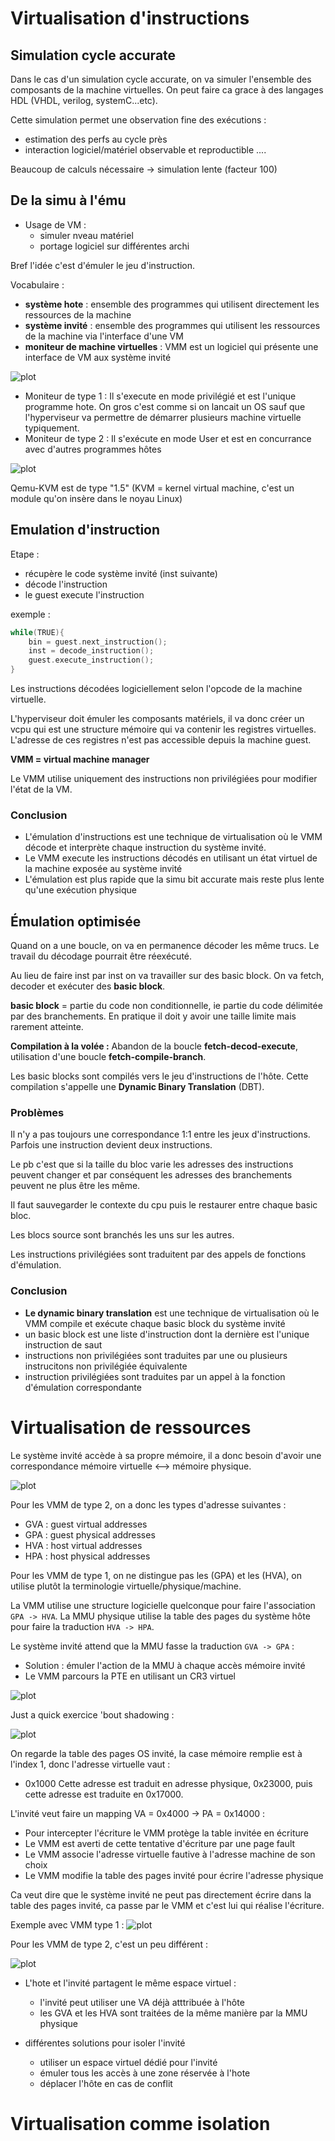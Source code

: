 # Virtualisation d'instructions
## Simulation cycle accurate

Dans le cas d'un simulation cycle accurate, on va simuler l'ensemble des composants de la machine virtuelles. On peut faire ca grace à des langages HDL (VHDL, verilog, systemC...etc).

Cette simulation permet une observation fine des exécutions :
* estimation des perfs au cycle près
* interaction logiciel/matériel observable et reproductible
....

Beaucoup de calculs nécessaire -> simulation lente (facteur 100)
## De la simu à l'ému

* Usage de VM :
    * simuler nveau matériel
    * portage logiciel sur différentes archi

Bref l'idée c'est d'émuler le jeu d'instruction.

Vocabulaire :
* **système hote**    : ensemble des programmes qui utilisent directement les ressources de la machine
* **système invité**  : ensemble des programmes qui utilisent les ressources de la machine via l'interface d'une VM
* **moniteur de machine virtuelles** : VMM est un logiciel qui présente une interface de VM aux système invité

![plot](images/VMM.png)

* Moniteur de type 1 : 
Il s'execute en mode privilégié et est l'unique programme hote. On gros c'est comme si on lancait un OS sauf que l'hyperviseur va permettre de démarrer plusieurs machine virtuelle typiquement.
* Moniteur de type 2 : 
Il s'exécute en mode User et est en concurrance avec d'autres programmes hôtes

![plot](images/vmm_2.png)

Qemu-KVM est de type "1.5" (KVM = kernel virtual machine, c'est un module qu'on insère dans le noyau Linux)

## **Emulation d'instruction**

Etape :
* récupère le code système invité (inst suivante)
* décode l'instruction
* le guest execute l'instruction

exemple :
```c
while(TRUE){
    bin = guest.next_instruction();
    inst = decode_instruction();
    guest.execute_instruction();
}
```
Les instructions décodées logiciellement selon l'opcode de la machine virtuelle.

L'hyperviseur doit émuler les composants matériels, il va donc créer un vcpu qui est une structure mémoire qui va contenir les registres virtuelles. L'adresse de ces registres n'est pas accessible depuis la machine guest.

**VMM = virtual machine manager**

Le VMM utilise uniquement des instructions non privilégiées pour modifier l'état de la VM.

### **Conclusion**
* L'émulation d'instructions est une technique de virtualisation où le VMM décode et interprète chaque instruction du système invité.
* Le VMM execute les instructions décodés en utilisant un état virtuel de la machine exposée au système invité
* L'émulation est plus rapide que la simu bit accurate mais reste plus lente qu'une exécution physique

## **Émulation optimisée**

Quand on a une boucle, on va en permanence décoder les même trucs.  Le travail du décodage pourrait être réexécuté.

Au lieu de faire inst par inst on va travailler sur des basic block. On va fetch, decoder et exécuter des **basic block**.

**basic block** = partie du code non conditionnelle, ie partie du code délimitée par des branchements. En pratique il doit y avoir une taille limite mais rarement atteinte.

**Compilation à la volée :**
Abandon de la boucle **fetch-decod-execute**, utilisation d'une boucle **fetch-compile-branch**.

Les basic blocks sont compilés vers le jeu d'instructions de l'hôte. Cette compilation s'appelle une **Dynamic Binary Translation** (DBT).

### Problèmes

Il n'y a pas toujours une correspondance 1:1 entre les jeux d'instructions. Parfois une instruction devient deux instructions.

Le pb c'est que si la taille du bloc varie les adresses des instructions peuvent changer et par conséquent les adresses des branchements peuvent ne plus être les même.

Il faut sauvegarder le contexte du cpu puis le restaurer entre chaque basic bloc.

Les blocs source sont branchés les uns sur les autres.

Les instructions privilégiées sont traduitent par des appels de fonctions d'émulation.

### Conclusion 

* **Le dynamic binary translation** est une technique de virtualisation où le VMM compile et exécute chaque basic block du système invité
* un basic block est une liste d'instruction dont la dernière est l'unique instruction de saut
* instructions non privilégiées sont traduites par une ou plusieurs instrucitons non privilégiée équivalente
* instruction privilégiées sont traduites par un appel à la fonction d'émulation correspondante

# Virtualisation de ressources

Le système invité accède à sa propre mémoire, il a donc besoin d'avoir une correspondance mémoire virtuelle <--> mémoire physique.

![plot](images/virtua_adresses.png)

Pour les VMM de type 2, on a donc les types d'adresse suivantes :
* GVA : guest virtual addresses
* GPA : guest physical addresses
* HVA : host virtual addresses
* HPA : host physical addresses

Pour les VMM de type 1, on ne distingue pas les (GPA) et les (HVA), on utilise plutôt la terminologie virtuelle/physique/machine.

La VMM utilise une structure logicielle quelconque pour faire l'association `GPA -> HVA`.
La MMU physique utilise la table des pages du système hôte pour faire la traduction `HVA -> HPA`.

Le système invité attend que la MMU fasse la traduction `GVA -> GPA` :
* Solution : émuler l'action de la MMU à chaque accès mémoire invité
* Le VMM parcours la PTE en utilisant un CR3 virtuel

![plot](images/shadowing.png)

Just a quick exercice 'bout shadowing :

![plot](images/exercice_shadowing.png)

On regarde la table des pages OS invité, la case mémoire remplie est à l'index 1, donc l'adresse virtuelle vaut :
* 0x1000
Cette adresse est traduit en adresse physique, 0x23000, puis cette adresse est traduite en 0x17000.

L'invité veut faire un mapping VA = 0x4000 -> PA = 0x14000 :
* Pour intercepter l'écriture le VMM protège la table invitée en écriture
* Le VMM est averti de cette tentative d'écriture par une page fault
* Le VMM associe l'adresse virtuelle fautive à l'adresse machine de son choix
* Le VMM modifie la table des pages invité pour écrire l'adresse physique

Ca veut dire que le système invité ne peut pas directement écrire dans la table des pages invité, ca passe par le VMM et c'est lui qui réalise l'écriture.

Exemple avec VMM type 1 :
![plot](images/shadowing_vmm1.png)

Pour les VMM de type 2, c'est un peu différent :

![plot](images/shadowing_vmm2.png)

* L'hote et l'invité partagent le même espace virtuel :
    * l'invité peut utiliser une VA déjà atttribuée à l'hôte
    * les GVA et les HVA sont traitées de la même manière par la MMU physique

* différentes solutions pour isoler l'invité 
    * utiliser un espace virtuel dédié pour l'invité
    * émuler tous les accès à une zone réservée à l'hote
    * déplacer l'hôte en cas de conflit 
    
# Virtualisation comme isolation